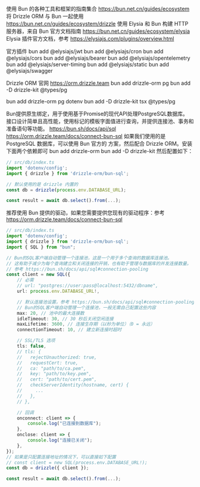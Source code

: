 使用 Bun 的各种工具和框架的指南集合 https://bun.net.cn/guides/ecosystem
将 Drizzle ORM 与 Bun 一起使用 https://bun.net.cn/guides/ecosystem/drizzle
使用 Elysia 和 Bun 构建 HTTP 服务器，来自 Bun 官方文档指南 https://bun.net.cn/guides/ecosystem/elysia
Elysia 插件官方文档，参考 https://elysiajs.com/plugins/overview.html

官方插件
bun add @elysiajs/jwt
bun add @elysiajs/cron
bun add @elysiajs/cors
bun add @elysiajs/bearer
bun add @elysiajs/opentelemetry
bun add @elysiajs/server-timing
bun add @elysiajs/static
bun add @elysiajs/swagger


Drizzle ORM 官网 https://orm.drizzle.team
bun add drizzle-orm pg
bun add -D drizzle-kit @types/pg

bun add drizzle-orm pg dotenv
bun add -D drizzle-kit tsx @types/pg



Bun提供原生绑定，用于使用基于Promise的现代API处理PostgreSQL数据库。
接口设计简单且高性能，使用标记的模板字面值进行查询，并提供连接池、事务和准备语句等功能。
https://bun.sh/docs/api/sql
https://orm.drizzle.team/docs/connect-bun-sql
如果我们使用的是 PostgreSQL 数据库，可以使用 Bun 官方的 方案，然后配合 Drizzle ORM。安装下面两个依赖即可
bun add drizzle-orm
bun add -D drizzle-kit
然后配置如下：

```typescript
// src/db/index.ts
import 'dotenv/config';
import { drizzle } from 'drizzle-orm/bun-sql';

// 默认使用的是 drizzle 内置的 
const db = drizzle(process.env.DATABASE_URL);

const result = await db.select().from(...);
```
推荐使用 Bun 提供的驱动，如果您需要提供您现有的驱动程序：参考 https://orm.drizzle.team/docs/connect-bun-sql
```typescript
// src/db/index.ts
import 'dotenv/config';
import { drizzle } from 'drizzle-orm/bun-sql';
import { SQL } from "bun";

// Bun的SQL客户端自动管理一个连接池，这是一个用于多个查询的数据库连接池。
// 这有助于减少为每个查询建立和关闭连接的开销，也有助于管理与数据库的并发连接数量。
// 参考 https://bun.sh/docs/api/sql#connection-pooling
const client = new SQL({
    // 必需
    // url: "postgres://user:pass@localhost:5432/dbname",
    url: process.env.DATABASE_URL!,

    // 默认连接池设置，参考 https://bun.sh/docs/api/sql#connection-pooling
    // Bun的SQL客户端自动管理一个连接池，一般无需自己配置这些内容
    max: 20, // 池中的最大连接数
    idleTimeout: 30, // 30 秒后关闭空闲连接
    maxLifetime: 3600, // 连接生存期（以秒为单位）（0 = 永远）
    connectionTimeout: 10, // 建立新连接时超时

    // SSL/TLS 选项
    tls: false,
    // tls: {
    //   rejectUnauthorized: true,
    //   requestCert: true,
    //   ca: "path/to/ca.pem",
    //   key: "path/to/key.pem",
    //   cert: "path/to/cert.pem",
    //   checkServerIdentity(hostname, cert) {
    //     ...
    //   },
    // },

    // 回调
    onconnect: client => {
        console.log("已连接到数据库");
    },
    onclose: client => {
        console.log("连接已关闭");
    },
});
// 如果是只配置连接地址的情况下，可以直接如下配置
// const client = new SQL(process.env.DATABASE_URL!);
const db = drizzle({ client });

const result = await db.select().from(...);
```